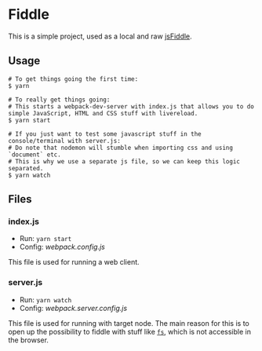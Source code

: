 # Fiddle

This is a simple project, used as a local and raw [jsFiddle](https://jsfiddle.net/).

## Usage

```shell
# To get things going the first time:
$ yarn

# To really get things going:
# This starts a webpack-dev-server with index.js that allows you to do simple JavaScript, HTML and CSS stuff with livereload.
$ yarn start

# If you just want to test some javascript stuff in the console/terminal with server.js:
# Do note that nodemon will stumble when importing css and using `document` etc. 
# This is why we use a separate js file, so we can keep this logic separated.
$ yarn watch
```

## Files

### index.js

* Run: `yarn start`
* Config: *webpack.config.js*

This file is used for running a web client.

### server.js

* Run: `yarn watch`
* Config: *webpack.server.config.js*

This file is used for running with target node. The main reason for this is to open up the possibility to fiddle with stuff like [`fs`](https://nodejs.org/api/fs.html), which is not accessible in the browser.
